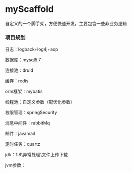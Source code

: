 # myScaffold
自定义的一个脚手架，方便快速开发，主要包含一些非业务逻辑


### 项目规划

日志：logback+log4j+aop

数据库：mysql5.7

连接池：druid

缓存：redis

orm框架：mybatis

线程池：自定义参数（配优化参数）

权限管理：springSecurity

消息中间件：rabbitMq

邮件：javamail

定时任务：quartz

jdk：1.8\异常处理\文件上传下载

jvm参数：
